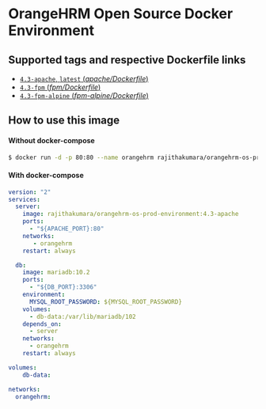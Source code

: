 # OrangeHRM Open Source Docker Environment

## Supported tags and respective Dockerfile links

- [`4.3-apache`, `latest` (*apache/Dockerfile*)](https://github.com/RajithaKumara/orangehrm-os-prod-environment/blob/4.3/apache/Dockerfile)
- [`4.3-fpm` (*fpm/Dockerfile*)](https://github.com/RajithaKumara/orangehrm-os-prod-environment/blob/4.3/fpm/Dockerfile)
- [`4.3-fpm-alpine` (*fpm-alpine/Dockerfile*)](https://github.com/RajithaKumara/orangehrm-os-prod-environment/blob/4.3/fpm-alpine/Dockerfile)

## How to use this image
#### Without docker-compose
```bash
$ docker run -d -p 80:80 --name orangehrm rajithakumara/orangehrm-os-prod-environment:4.3-apache
```
#### With docker-compose
```yaml
version: "2"
services:
  server:
    image: rajithakumara/orangehrm-os-prod-environment:4.3-apache
    ports:
      - "${APACHE_PORT}:80"
    networks:
       - orangehrm
    restart: always

  db:
    image: mariadb:10.2
    ports:
      - "${DB_PORT}:3306"
    environment:
      MYSQL_ROOT_PASSWORD: ${MYSQL_ROOT_PASSWORD}
    volumes:
      - db-data:/var/lib/mariadb/102
    depends_on:
      - server
    networks:
      - orangehrm
    restart: always

volumes:
    db-data:

networks:
  orangehrm:
```
